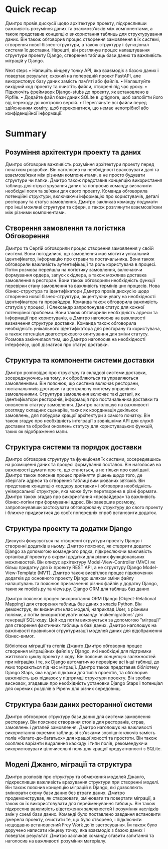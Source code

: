 # Quick recap

Дмитро провів дискусії щодо архітектури проекту, підкресливши важливість розуміння даних та взаємозв’язків між компонентами, а також представив концепцію використання таблиць для структурування даних. Він також обговорив процес створення замовлення в їх системі, створення нової бізнес-структури, а також структуру і функціонал системи їх доставки. Нарешті, він розглянув процес налаштування структури проекту Django, створення таблиць бази даних та важливість міграцій у Django.

Next steps
• Напишіть кінцеву точку API, яка взаємодіє з базою даних і повертає результат, схожий на попередній проект FastAPI, але використовує базу даних замість пам'яті або файлів.
• Налаштуйте вихідний код проекту та очистіть файли, створені під час уроку.
• Підключіть фреймворк Django-stubs до проекту, як встановлено в Pipfile.
• Додайте файл бази даних SQLite в .gitignore, щоб запобігти його від переходу до контролю версій.
• Перегляньте всі файли перед здійсненням коміту, щоб переконатися, що немає непотрібної або конфіденційної інформації.

# Summary

## Розуміння архітектури проекту та даних

Дмитро обговорив важливість розуміння архітектури проекту перед початком розробки. Він наголосив на необхідності враховувати дані та взаємозв’язки між різними компонентами, а не просто будувати структури чи папки. Дмитро також представив концепцію використання таблиць для структурування даних та попросив команду визначити необхідні поля та зв’язки для свого проекту. Команда обговорила потенційні структури, включаючи інформацію про користувачів, деталі ресторану та статус замовлення. Дмитро закликав команду подумати про інші можливі структури та сфери, а також розглянути взаємозв’язки між різними компонентами.

## Створення замовлення та логістика Обговорення

Дмитро та Сергій обговорили процес створення замовлення у своїй системі. Вони погодилися, що замовлення має містити унікальний ідентифікатор, інформацію про страви та постачальника. Вони також обговорили важливість аутентифікації та роль користувача в процесі. Потім розмова перейшла на логістику замовлення, включаючи формування ордера, запуск скідлера, а також можлива доставка замовлення в ресторан. Вони також обговорили необхідність функції перевірки стану замовлення та важливість термінів цих процесів.
Нова бізнес-структура та ідентифікатори
Дмитро провів дискусію щодо створення нової бізнес-структури, акцентуючи увагу на необхідності ідентифікатора та провайдера. Команда також обговорила важливість статусів у процесі, і Олександр запропонував статус для кожної потенційної проблеми. Вони також обговорили необхідність адреси та інформації про користувачів, а Дмитро наголосив на важливості визначення структури доставки. Команда також обговорила необхідність унікального ідентифікатора для ресторану та користувача, а також потенціал довгострокового опитування для зміни статусу. Розмова закінчилася тим, що Дмитро наголосив на необхідності інтерфейсу, щоб дізнатися про статус доставки.

## Структура та компоненти системи доставки

Дмитро розповідає про структуру та складові системи доставки, зосереджуючись на тому, як обробляються та управляються замовленнями. Він пояснює, що система включає ресторани, постачальників доставки та центральну систему управління замовленнями. Структура замовлення включає такі деталі, як ідентифікатори ресторанів, інформація про постачальника доставки та оновлення статусу замовлення. Дмитро наголошує на важливості розгляду складних сценаріїв, таких як координація декількох замовлень, для побудови кращої архітектури з самого початку. Він також згадує про необхідність інтеграції з зовнішніми API для служб доставки та обробки оновлень статусу для користувацьких функцій, таких як відображення мапи.

## Структура системи та порядок доставки

Дмитро обговорив структуру та функціонал їх системи, зосередившись на розміщенні даних та процесі формування поставок. Він наголосив на важливості думати про те, що станеться, а не тільки про самі дані. Дмитро також пояснив процес прийняття рішень щодо того, де зберігати адреси та створення таблиці вимірюваних зв’язків. Він представив концепцію «ордеру доставки» і обговорив необхідність універсальної структури, яка може бути перетворена в різні формати. Дмитро також згадав про використання «провайдера» та важливість бізнес-логіки при формуванні адрес. Він завершив розмову, запропонувавши застосувати обговорювану структуру до свого проекту і ближче придивитися до своїх попередніх спроб встановити додаток.

## Структура проекту та додатки Django

Дискусія фокусується на створенні структури проекту Django і створенні додатків в ньому. Дмитро пояснює, як створити додаток Django за допомогою командного рядка, підкреслюючи важливість організації проекту в окремі додатки для різних функціональних можливостей. Він описує архітектуру Model-View-Controller (MVC) як більш придатну для їх проекту REST API, а не структуру Django Model-View-Template (MVT). Дмитро також висвітлює процес підключення додатків до основного проекту Django шляхом зміни файлу налаштувань та пояснює призначення різних файлів у додатку Django, таких як models.py та views.py.
Django ORM для таблиць баз даних

Дмитро пояснює процес використання ORM Django (Object-Relational Mapping) для створення таблиць баз даних з класів Python. Він демонструє, як визначити клас моделі, наприклад User, з різними полями, а потім використовувати команду 'makemigrations' для генерації SQL-коду. Цей код потім виконується за допомогою "міграції" для створення фактичних таблиць в базі даних. Дмитро наголошує на важливості правильної структуризації моделей даних для відображення бізнес-вимог.

Бібліотека міграції та степів Джанго
Дмитро обговорив процес створення міграційних файлів у Django, які необхідні для підтримки життєвого циклу проекту з коду. Він пояснив концепцію залежностей при міграціях і те, як Django автоматично перевіряє всі інші таблиці, до яких торкаються під час міграції. Дмитро також представив бібліотеку Django Staps, яка надає підказки для типів проектів, та обговорив важливість цих підказок у підтримці структури проекту. Він зробив висновок, згадавши про необхідність установки Django Staps і потенціал для окремих розділів в Pipenv для різних середовищ.

## Структура бази даних ресторанної системи

Дмитро обговорює структуру бази даних для системи замовлення ресторану. Він пояснює створення столів для ресторанів, страв, замовлень і деталей замовлення. Дмитро наголошує на важливості використання окремих таблиць зі зв’язками зовнішніх ключів замість полів «багато-до-багатьох» для кращої ясності та простоти. Він також охоплює варіанти видалення каскаду і типи полів, рекомендуючи використовувати цілочисельні поля для кращої продуктивності з SQLite.

## Моделі Джанго, міграції та структура

Дмитро розповів про структуру та обмеження моделей Джанго, підкресливши важливість врахування структури при створенні моделі. Він також пояснив концепцію міграцій в Django, які дозволяють змінювати схему бази даних без втрати даних. Дмитро продемонстрував, як створювати, змінювати та повертати міграції, а також як їх використовувати для перейменування таблиць. Він також підкреслив важливість відстеження залежностей і розуміння наслідків змін у схемі бази даних. Команді було поставлено завдання встановити джерела проекту, очистити те, що було створено, і підключити нещодавно встановлений Frey Work до їх застосування. Їм також було доручено написати кінцеву точку, яка взаємодіє з базою даних і повертає результат. Дмитро закликав команду ставити запитання та наголосив на важливості розуміння матеріалу.
